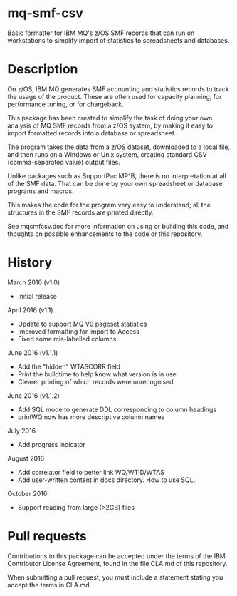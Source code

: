 # mq-smf-csv
Basic formatter for IBM MQ's z/OS SMF records that can run on workstations
to simplify import of statistics to spreadsheets and databases.

Description
===========
On z/OS, IBM MQ generates SMF accounting and statistics records to track
the usage of the product. These are often used for capacity planning,
for performance tuning, or for chargeback.

This package has been created to simplify the task of doing your
own analysis of MQ SMF records from a z/OS system, by making it
easy to import formatted records into a database or spreadsheet.

The program takes the data from a z/OS dataset, downloaded to a
local file, and then runs on a Windows or Unix system, creating
standard CSV (comma-separated value) output files.

Unlike packages such as SupportPac MP1B, there is no interpretation
at all of the SMF data. That can be done by your own spreadsheet or
database programs and macros.

This makes the code for the program very easy to understand; all the
structures in the SMF records are printed directly.

See mqsmfcsv.doc for more information on using or building this code, and
thoughts on possible enhancements to the code or this repository.


History
=======
March 2016 (v1.0)
* Initial release

April 2016 (v1.1)
* Update to support MQ V9 pageset statistics
* Improved formatting for import to Access
* Fixed some mis-labelled columns

June 2016 (v1.1.1)
* Add the "hidden" WTASCORR field
* Print the buildtime to help know what version is in use
* Clearer printing of which records were unrecognised

June 2016 (v1.1.2)
* Add SQL mode to generate DDL corresponding to column headings
* printWQ now has more descriptive column names

July 2016
* Add progress indicator

August 2016
* Add correlator field to better link WQ/WTID/WTAS
* Add user-written content in docs directory. How to use SQL.       

October 2016
* Support reading from large (>2GB) files


Pull requests
=============
Contributions to this package can be accepted under the terms of the
IBM Contributor License Agreement, found in the file CLA.md of this repository.

When submitting a pull request, you must include a statement stating you accept the terms in CLA.md.
